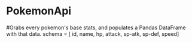 # PokemonApi

#Grabs every pokemon's base stats, and populates a Pandas DataFrame with that data.
 schema = [ id, name, hp, attack, sp-atk, sp-def, speed]

